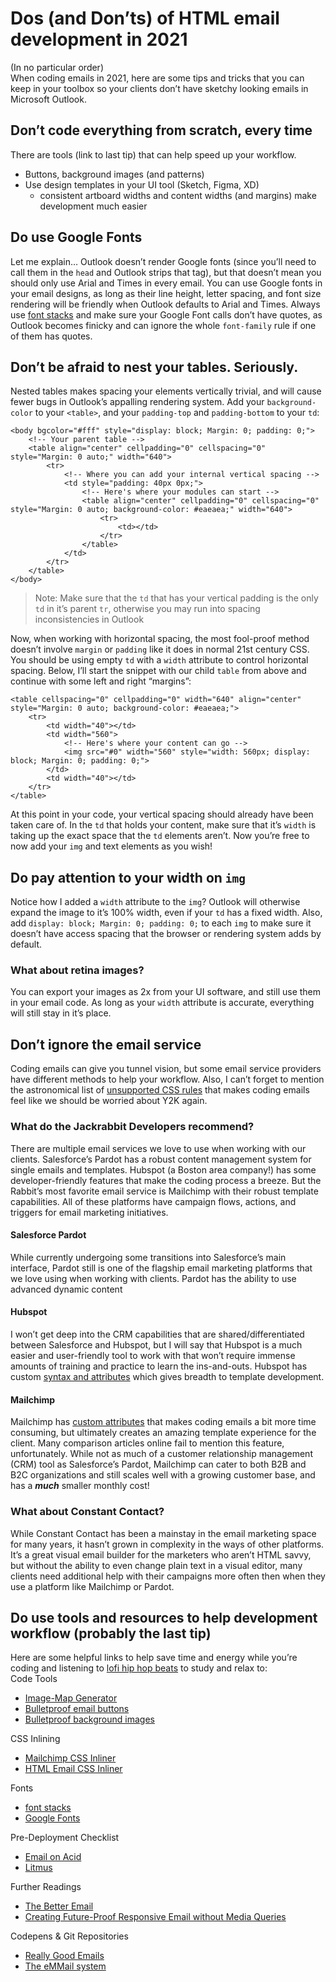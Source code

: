 <h1 id="dos-and-donts-of-html-email-development-in-2021">Dos (and Don’ts) of HTML email development in 2021</h1>
<p>(In no particular order)<br>
When coding emails in 2021, here are some tips and tricks that you can keep in your toolbox so your clients don’t have sketchy looking emails in Microsoft Outlook.</p>
<h2 id="dont-code-everything-from-scratch-every-time">Don’t code everything from scratch, every time</h2>
<p>There are tools (link to last tip) that can help speed up your workflow.</p>
<ul>
<li>Buttons, background images (and patterns)</li>
<li>Use design templates in your UI tool (Sketch, Figma, XD)
<ul>
<li>consistent artboard widths and content widths (and margins) make development much easier</li>
</ul>
</li>
</ul>
<h2 id="do-use-google-fonts">Do use Google Fonts</h2>
<p>Let me explain… Outlook doesn’t render Google fonts (since you’ll need to call them in the <code>head</code> and Outlook strips that tag), but that doesn’t mean you should only use Arial and Times in every email. You can use Google fonts in your email designs, as long as their line height, letter spacing, and font size rendering will be friendly when Outlook defaults to Arial and Times. Always use <a href="https://www.cssfontstack.com/">font stacks</a> and make sure your Google Font calls don’t have quotes, as Outlook becomes finicky and can ignore the whole <code>font-family</code> rule if one of them has quotes.</p>
<h2 id="dont-be-afraid-to-nest-your-tables.-seriously.">Don’t be afraid to nest your tables. Seriously.</h2>
<p>Nested tables makes spacing your elements vertically trivial, and will cause fewer bugs in Outlook’s appalling rendering system. Add your <code>background-color</code> to your <code>&lt;table&gt;</code>, and your <code>padding-top</code> and <code>padding-bottom</code> to your <code>td</code>:</p>
<pre><code>&lt;body bgcolor="#fff" style="display: block; Margin: 0; padding: 0;"&gt;
    &lt;!-- Your parent table --&gt;
    &lt;table align="center" cellpadding="0" cellspacing="0" style="Margin: 0 auto;" width="640"&gt;
        &lt;tr&gt;
            &lt;!-- Where you can add your internal vertical spacing --&gt;
            &lt;td style="padding: 40px 0px;"&gt;
                &lt;!-- Here's where your modules can start --&gt;
                &lt;table align="center" cellpadding="0" cellspacing="0" style="Margin: 0 auto; background-color: #eaeaea;" width="640"&gt;
                    &lt;tr&gt;
                        &lt;td&gt;&lt;/td&gt;
                    &lt;/tr&gt;
                &lt;/table&gt;
            &lt;/td&gt;
        &lt;/tr&gt;
    &lt;/table&gt;
&lt;/body&gt;
</code></pre>
<blockquote>
<p>Note: Make sure that the <code>td</code> that has your vertical padding is the only <code>td</code> in it’s parent <code>tr</code>, otherwise you may run into spacing inconsistencies in Outlook</p>
</blockquote>
<p>Now, when working with horizontal spacing, the most fool-proof method doesn’t involve <code>margin</code> or <code>padding</code> like it does in normal 21st century CSS. You should be using empty <code>td</code> with a <code>width</code> attribute to control horizontal spacing. Below, I’ll start the snippet with our child <code>table</code> from above and continue with some left and right “margins”:</p>
<pre><code>&lt;table cellspacing="0" cellpadding="0" width="640" align="center" style="Margin: 0 auto; background-color: #eaeaea;"&gt;
    &lt;tr&gt;
        &lt;td width="40"&gt;&lt;/td&gt;
        &lt;td width="560"&gt;
            &lt;!-- Here's where your content can go --&gt;
            &lt;img src="#0" width="560" style="width: 560px; display: block; Margin: 0; padding: 0;"&gt;
        &lt;/td&gt;
        &lt;td width="40"&gt;&lt;/td&gt;
    &lt;/tr&gt;
&lt;/table&gt;
</code></pre>
<p>At this point in your code, your vertical spacing should already have been taken care of. In the <code>td</code> that holds your content, make sure that it’s <code>width</code> is taking up the exact space that the <code>td</code> elements aren’t. Now you’re free to now add your <code>img</code> and text elements as you wish!</p>
<h2 id="do-pay-attention-to-your-width-on-img">Do pay attention to your width on <code>img</code></h2>
<p>Notice how I added a <code>width</code> attribute to the <code>img</code>? Outlook will otherwise expand the image to it’s 100% width, even if your <code>td</code> has a fixed width. Also, add <code>display: block; Margin: 0; padding: 0;</code> to each <code>img</code> to make sure it doesn’t have access spacing that the browser or rendering system adds by default.</p>
<h3 id="what-about-retina-images">What about retina images?</h3>
<p>You can export your images as 2x from your UI software, and still use them in your email code. As long as your <code>width</code> attribute is accurate, everything will still stay in it’s place.</p>
<h2 id="dont-ignore-the-email-service">Don’t ignore the email service</h2>
<p>Coding emails can give you tunnel vision, but some email service providers have different methods to help your workflow. Also, I can’t forget to mention the astronomical list of <a href="https://www.campaignmonitor.com/css/">unsupported CSS rules</a> that makes coding emails feel like we should be worried about Y2K again.</p>
<h3 id="what-do-the-jackrabbit-developers-recommend">What do the Jackrabbit Developers recommend?</h3>
<p>There are multiple email services we love to use when working with our clients. Salesforce’s Pardot has a robust content management system for single emails and templates. Hubspot (a Boston area company!) has some developer-friendly features that make the coding process a breeze. But the Rabbit’s most favorite email service is Mailchimp with their robust template capabilities. All of these platforms have campaign flows, actions, and triggers for email marketing initiatives.</p>
<h4 id="salesforce-pardot">Salesforce Pardot</h4>
<p>While currently undergoing some transitions into Salesforce’s main interface, Pardot still is one of the flagship email marketing platforms that we love using when working with clients. Pardot has the ability to use advanced dynamic content</p>
<h4 id="hubspot">Hubspot</h4>
<p>I won’t get deep into the CRM capabilities that are shared/differentiated between Salesforce and Hubspot, but I will say that Hubspot is a much easier and user-friendly tool to work with that won’t require immense amounts of training and practice to learn the ins-and-outs. Hubspot has custom <a href="https://developers.hubspot.com/docs/cms/building-blocks/templates/email-template-markup">syntax and attributes</a> which gives breadth to template development.</p>
<h4 id="mailchimp">Mailchimp</h4>
<p>Mailchimp has <a href="https://mailchimp.com/help/create-editable-content-areas-with-mailchimps-template-language/">custom attributes</a> that makes coding emails a bit more time consuming, but ultimately creates an amazing template experience for the client. Many comparison articles online fail to mention this feature, unfortunately. While not as much of a customer relationship management (CRM) tool as Salesforce’s Pardot, Mailchimp can cater to both B2B and B2C organizations and still scales well with a growing customer base, and has a <em><strong>much</strong></em> smaller monthly cost!</p>
<h3 id="what-about-constant-contact">What about Constant Contact?</h3>
<p>While Constant Contact has been a mainstay in the email marketing space for many years, it hasn’t grown in complexity in the ways of other platforms. It’s a great visual email builder for the marketers who aren’t HTML savvy, but without the ability to even change plain text in a visual editor, many clients need additional help with their campaigns more often then when they use a platform like Mailchimp or Pardot.</p>
<h2 id="do-use-tools-and-resources-to-help-development-workflow-probably-the-last-tip">Do use tools and resources to help development workflow (probably the last tip)</h2>
<p>Here are some helpful links to help save time and energy while you’re coding and listening to <a href="https://www.youtube.com/watch?v=5qap5aO4i9A">lofi hip hop beats</a> to study and relax to:<br>
Code Tools</p>
<ul>
<li><a href="https://www.image-map.net/">Image-Map Generator</a></li>
<li><a href="https://buttons.cm/">Bulletproof email buttons</a></li>
<li><a href="https://backgrounds.cm/">Bulletproof background images</a></li>
</ul>
<p>CSS Inlining</p>
<ul>
<li><a href="https://templates.mailchimp.com/resources/inline-css/">Mailchimp CSS Inliner</a></li>
<li><a href="https://htmlemail.io/inline/">HTML Email CSS Inliner</a></li>
</ul>
<p>Fonts</p>
<ul>
<li><a href="https://www.cssfontstack.com/">font stacks</a></li>
<li><a href="https://fonts.google.com/">Google Fonts</a></li>
</ul>
<p>Pre-Deployment Checklist</p>
<ul>
<li><a href="https://www.emailonacid.com/">Email on Acid</a></li>
<li><a href="https://www.litmus.com/">Litmus</a></li>
</ul>
<p>Further Readings</p>
<ul>
<li><a href="https://thebetter.email/">The Better Email</a></li>
<li><a href="https://webdesign.tutsplus.com/tutorials/creating-a-future-proof-responsive-email-without-media-queries--cms-23919">Creating Future-Proof Responsive Email without Media Queries</a></li>
</ul>
<p>Codepens &amp; Git Repositories</p>
<ul>
<li><a href="https://codepen.io/reallygoodemails">Really Good Emails</a></li>
<li><a href="https://github.com/dandenney/eMMail">The eMMail system</a></li>
</ul>

